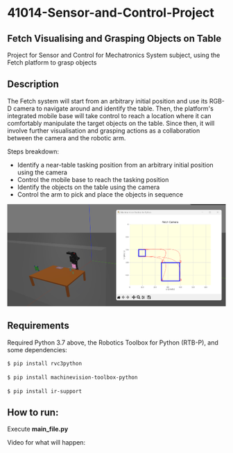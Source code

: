 # 41014-Sensor-and-Control-Project

## Fetch Visualising and Grasping Objects on Table
Project for Sensor and Control for Mechatronics System subject, using the Fetch platform to grasp objects

## Description
The Fetch system will start from an arbitrary initial position and use its RGB-D camera to navigate 
around and identify the table. Then, the platform's integrated mobile base will take control to 
reach a location where it can comfortably manipulate the target objects on the table. Since then, 
it will involve further visualisation and grasping actions as a collaboration between the camera and the robotic arm.

Steps breakdown:
- Identify a near-table tasking position from an arbitrary initial position using the camera 
- Control the mobile base to reach the tasking position
- Identify the objects on the table using the camera
- Control the arm to pick and place the objects in sequence

![Alt text](image.png)

## Requirements
Required Python 3.7 above, the Robotics Toolbox for Python (RTB-P), and some dependencies:
    
    $ pip install rvc3python
    
    $ pip install machinevision-toolbox-python
    
    $ pip install ir-support

## How to run:
Execute **main_file.py**

Video for what will happen: 
